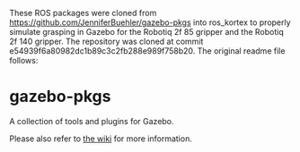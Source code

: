 These ROS packages were cloned from https://github.com/JenniferBuehler/gazebo-pkgs into ros_kortex to properly simulate grasping in Gazebo for the Robotiq 2f 85 gripper and the Robotiq 2f 140 gripper.
The repository was cloned at commit e54939f6a80982dc1b89c3c2fb288e989f758b20.
The original readme file follows:

# gazebo-pkgs

A collection of tools and plugins for Gazebo.

Please also refer to [the wiki](https://github.com/JenniferBuehler/gazebo-pkgs/wiki) for more information.
